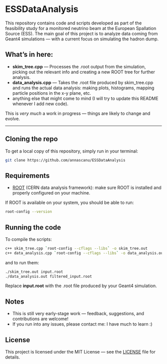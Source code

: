 # ESSDataAnalysis

This repository contains code and scripts developed as part of the feasibility study for a monitored neutrino beam at the European Spallation Source (ESS). The main goal of this project is to analyze data coming from Geant4 simulations — with a current focus on simulating the hadron dump.

## What’s in here:
- **skim_tree.cpp** — Processes the .root output from the simulation, picking out the relevant info and creating a new ROOT tree for further analysis.
- **data_analysis.cpp** — Takes the .root file produced by skim_tree.cpp and runs the actual data analysis: making plots, histograms, mapping particle positions in the x-y plane, etc.
- anything else that might come to mind (I will try to update this README whenever I add new code).

This is _very much_ a work in progress — things are likely to change and evolve.

---

## Cloning the repo

To get a local copy of this repository, simply run in your terminal:
```bash
git clone https://github.com/annascanu/ESSDataAnalysis
```

## Requirements
- [ROOT](https://root.cern/) (CERN data analysis framework): make sure ROOT is installed and properly configured on your machine.

If ROOT is available on your system, you should be able to run:
```bash
root-config --version
```

## Running the code

To compile the scripts:
```bash
c++ skim_tree.cpp `root-config --cflags --libs` -o skim_tree.out
c++ data_analysis.cpp `root-config --cflags --libs` -o data_analysis.out
```

and to run them:
```bash
./skim_tree.out input.root 
./data_analysis.out filtered_input.root
```

Replace **input.root** with the .root file produced by your Geant4 simulation.

## Notes
- This is still very early-stage work — feedback, suggestions, and contributions are welcome!
- If you run into any issues, please contact me: I have much to learn :)

## License
This project is licensed under the MIT License — see the [LICENSE](https://github.com/annascanu/ESSDataAnalysis/blob/main/LICENSE) file for details.